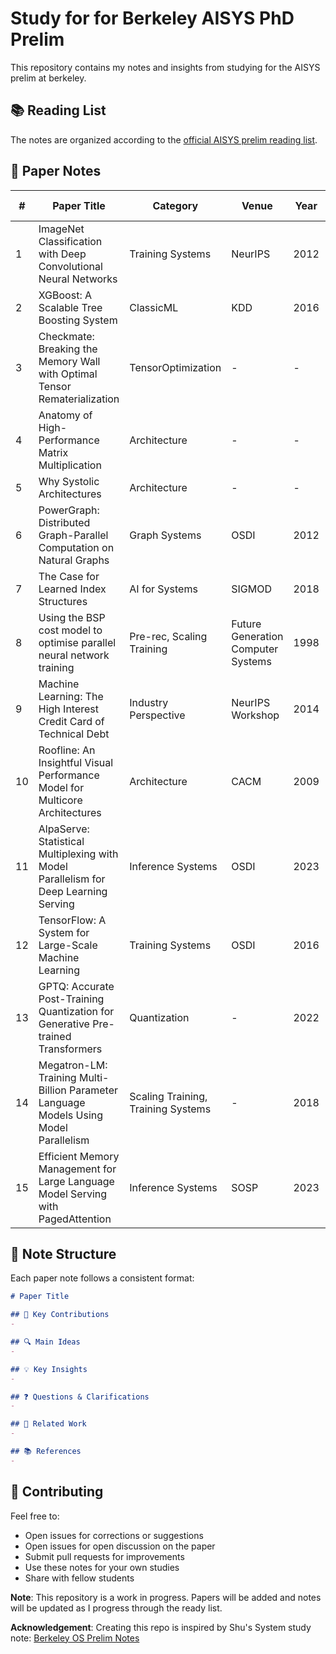 # Study for for Berkeley AISYS PhD Prelim

This repository contains my notes and insights from studying for the AISYS prelim at berkeley.

## 📚 Reading List

The notes are organized according to the [official AISYS prelim reading list](https://learning-systems.notion.site/0bd2bf6cf59e4485b65d2bef84352f26?v=48c7b12c9e9d45ecb05c70b6504dc999).

## 📖 Paper Notes

| # | Paper Title | Category | Venue | Year | PDF Link | Notes |
|---|-------------|----------|-------|------|----------|-------|
| 1 | ImageNet Classification with Deep Convolutional Neural Networks | Training Systems | NeurIPS | 2012 | [PDF](https://proceedings.neurips.cc/paper_files/paper/2012/file/c399862d3b9d6b76c8436e924a68c45b-Paper.pdf) | [📝](paper_01.md) |
| 2 | XGBoost: A Scalable Tree Boosting System | ClassicML | KDD | 2016 | [PDF](https://arxiv.org/pdf/1603.02754) | [📝](paper_02.md) |
| 3 | Checkmate: Breaking the Memory Wall with Optimal Tensor Rematerialization | TensorOptimization | - | - | [PDF](https://arxiv.org/abs/1910.02653) | [📝](paper_03.md) |
| 4 | Anatomy of High-Performance Matrix Multiplication | Architecture | - | - | [PDF](https://www.cs.utexas.edu/~pingali/CS378/2008sp/papers/gotoPaper.pdf) | [📝](paper_04.md) |
| 5 | Why Systolic Architectures | Architecture | - | - | [PDF](http://www.eecs.harvard.edu/~htk/publication/1982-kung-why-systolic-architecture.pdf) | [📝](paper_05.md) |
| 6 | PowerGraph: Distributed Graph-Parallel Computation on Natural Graphs | Graph Systems | OSDI | 2012 | [PDF](https://www.usenix.org/system/files/conference/osdi12/osdi12-final-167.pdf) | [📝](paper_06.md) |
| 7 | The Case for Learned Index Structures | AI for Systems | SIGMOD | 2018 | [PDF](https://arxiv.org/abs/1712.01208) | [📝](paper_07.md) |
| 8 | Using the BSP cost model to optimise parallel neural network training | Pre-rec, Scaling Training | Future Generation Computer Systems | 1998 | [PDF](https://www.sciencedirect.com/science/article/abs/pii/S0167739X98000430) | [📝](paper_08.md) |
| 9 | Machine Learning: The High Interest Credit Card of Technical Debt | Industry Perspective | NeurIPS Workshop | 2014 | [PDF](https://research.google/pubs/machine-learning-the-high-interest-credit-card-of-technical-debt/) | [📝](paper_09.md) |
| 10 | Roofline: An Insightful Visual Performance Model for Multicore Architectures | Architecture | CACM | 2009 | [PDF](https://dl.acm.org/doi/10.1145/1498765.1498785) | [📝](paper_10.md) |
| 11 | AlpaServe: Statistical Multiplexing with Model Parallelism for Deep Learning Serving | Inference Systems | OSDI | 2023 | [PDF](https://www.usenix.org/conference/osdi23/presentation/li-zhouhan) | [📝](paper_11.md) |
| 12 | TensorFlow: A System for Large-Scale Machine Learning | Training Systems | OSDI | 2016 | [PDF](https://www.usenix.org/system/files/conference/osdi16/osdi16-abadi.pdf) | [📝](paper_12.md) |
| 13 | GPTQ: Accurate Post-Training Quantization for Generative Pre-trained Transformers | Quantization | - | 2022 | [PDF](https://arxiv.org/abs/2210.17323) | [📝](paper_13.md) |
| 14 | Megatron-LM: Training Multi-Billion Parameter Language Models Using Model Parallelism | Scaling Training, Training Systems | - | 2018 | [PDF](https://arxiv.org/abs/1909.08053) | [📝](paper_14.md) |
| 15 | Efficient Memory Management for Large Language Model Serving with PagedAttention | Inference Systems | SOSP | 2023 | [PDF](https://arxiv.org/abs/2309.06180) | [📝](paper_15.md) |


## 📝 Note Structure

Each paper note follows a consistent format:

```markdown
# Paper Title

## 🎯 Key Contributions
- 

## 🔍 Main Ideas
- 

## 💡 Key Insights
- 

## ❓ Questions & Clarifications
- 

## 🔗 Related Work
- 

## 📚 References
- 
```

## 🤝 Contributing

Feel free to:
- Open issues for corrections or suggestions
- Open issues for open discussion on the paper
- Submit pull requests for improvements
- Use these notes for your own studies
- Share with fellow students


**Note**: This repository is a work in progress. Papers will be added and notes will be updated as I progress through the ready list.

**Acknowledgement**: Creating this repo is inspired by Shu's System study note: [Berkeley OS Prelim Notes](https://github.com/lynnliu030/berkeley-os-prelim)
